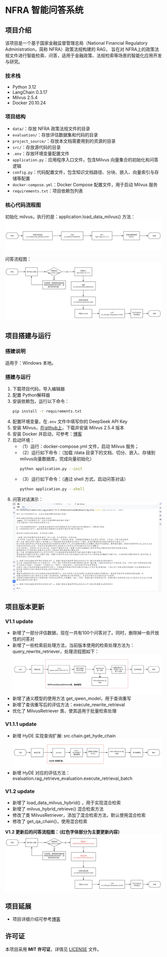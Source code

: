 # NFRA 智能问答系统
## 项目介绍
该项目是一个基于国家金融监督管理总局（National Financial Regulatory Administration，简称 NFRA）政策法规构建的 RAG， 
旨在对 NFRA上的政策法规文件进行智能检索、问答，适用于金融政策、法规检索等场景的智能化应用开发与研究。
### 技术栈
- Python 3.12
- LangChain 0.3.17
- Milvus 2.5.4
- Docker 20.10.24
### 项目结构
- `data/`：存放 NFRA 政策法规文件的目录
- `evaluation/`：存放评估数据集和代码的目录
- `project_source/`：存放本文档需要用到的资源的目录
- `src/`：存放源代码的目录
- `.env`：存放环境变量配置文件
- `application.py`：应用程序入口文件，包含Milvus 向量集合的初始化和问答逻辑
- `config.py`：代码配置文件，包含知识文档路径、分块、嵌入、向量索引与存储等配置
- `docker-compose.yml`：Docker Compose 配置文件，用于启动 Milvus 服务
- `requirements.txt`：项目依赖包列表

### 核心代码流程图
初始化 milvus，执行的是：application.load_data_milvus() 方法：
![core_flow](/project_source/initMilvus.png)

问答流程图：
![core_flow](/project_source/qaFlow.png)

## 项目搭建与运行
### 搭建说明
适用于：Windows 本地。
### 搭建与运行
1. 下载项目代码，导入编辑器
2. 配置 Python解释器
3. 安装依赖包，运行以下命令：
    ```bash
    pip install -r requirements.txt
    ```
4. 配置环境变量，在`.env` 文件中填写你的 DeepSeek API Key
5. 安装 Milvus，[在github上](https://github.com/milvus-io/milvus/releases/tag/v2.5.4)，下载并安装 Milvus 2.5.4 版本
6. 安装 Docker 并启动，可参考：[博客](https://blog.csdn.net/QQ1817117243/article/details/139879440?ops_request_misc=%257B%2522request%255Fid%2522%253A%252239eda5b68df6b07564b68f3511c0444a%2522%252C%2522scm%2522%253A%252220140713.130102334..%2522%257D&request_id=39eda5b68df6b07564b68f3511c0444a&biz_id=0&utm_medium=distribute.pc_search_result.none-task-blog-2~all~top_positive~default-1-139879440-null-null.142^v102^pc_search_result_base5&utm_term=docker%20windows%E5%AE%89%E8%A3%85&spm=1018.2226.3001.4187)
7. 启动环境：
   - （1）运行：docker-compose.yml 文件，启动 Milvus 服务；
   - （2）运行如下命令：（加载 /data 目录下的文档、切分、嵌入、存储到 milvus向量数据库，完成向量初始化）
        ```bash
        python application.py --init
        ```
   - （3）运行如下命令：（通过 shell 方式，启动问答对话）
        ```bash
        python application.py --shell
        ```
8. 问答对话演示：
![core_flow](/project_source/run_result.png)


## 项目版本更新
### V1.1 update
- 新增了一部分评估数据，现在一共有100个问答对了。同时，删除掉一些开放性的问答对
- 新增了一些检索前处理方法，当前版本使用的检索处理方法为：query_rewrite_retriever，处理流程图如下：
![core_flow](/project_source/RePhraseQueryRetriever_deal.png)
- 新增了通义模型的使用方法 get_qwen_model，用于查询重写
- 新增了查询重写后的评估方法：execute_rewrite_retrieval
- 优化了 MilvusRetriever 类，使其适用于批量检索处理

### V1.1.1 update
- 新增 HyDE 实现查询扩展: src.chain.get_hyde_chain
![core_flow](/project_source/hyde_way.png)
- 新增 HyDE 对应的评估方法：evaluation.rag_retrieve_evaluation.execute_retrieval_batch

### V1.2 update
- 新增了 load_data_milvus_hybrid() ，用于实现混合检索
- 新增了 milvus_hybrid_retrieve() 混合检索方法
- 修改了类 MilvusRetriever，添加了混合检索方法，默认使用混合检索
- 修改了 get_qa_chain()，使用混合检索

**V1.2 更新后的问答流程图：（红色字体部分为主要更新内容）**
![core_flow](/project_source/qa_V1_2.png)

## 项目延展
- 项目详细介绍可参考[博客](https://blog.csdn.net/quf2zy/article/details/149504959?spm=1011.2415.3001.5331)

## 许可证
   本项目采用 **MIT 许可证**，详情见 [LICENSE](LICENSE) 文件。